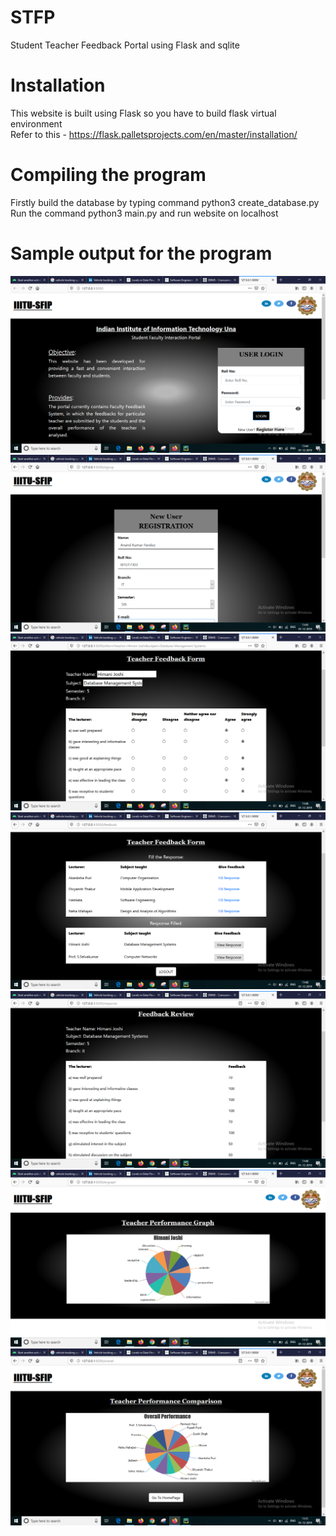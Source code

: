 # STFP
Student Teacher Feedback Portal using Flask and sqlite
# Installation 
This website is built using Flask so you have to build flask virtual environment</br>
Refer to this - https://flask.palletsprojects.com/en/master/installation/ </br>

# Compiling the program
Firstly build the database by typing command python3 create_database.py</br>
Run the command python3 main.py and run website on localhost</br>

# Sample output for the program
![showing files](images/Screenshot%20(88).png)
![showing files](images/Screenshot%20(89).png)
![showing files](images/Screenshot%20(91).png)
![showing files](images/Screenshot%20(92).png)
![showing files](images/Screenshot%20(93).png)
![showing files](images/Screenshot%20(97).png)
![showing files](images/Screenshot%20(98).png)
